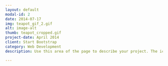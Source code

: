 ```yaml
---
layout: default
modal-id: 2
date: 2014-07-17
img: teapot_gif_2.gif
alt: image-alt
thumb: teapot_cropped.gif
project-date: April 2014
client: Start Bootstrap
category: Web Development
description: Use this area of the page to describe your project. The icon above is part of a free icon set by <a href="https://sellfy.com/p/8Q9P/jV3VZ/">Flat Icons</a>. On their website, you can download their free set with 16 icons, or you can purchase the entire set with 146 icons for only $12!

---
```

